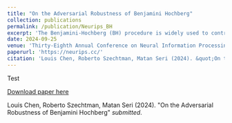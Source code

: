 ```yaml
---
title: "On the Adversarial Robustness of Benjamini Hochberg"
collection: publications
permalink: /publication/Neurips_BH
excerpt: 'The Benjamini-Hochberg (BH) procedure is widely used to control the false detection rate (FDR) in multiple testing. Applications of this control abound in drug discovery, forensics, anomaly detection, and, in particular, machine learning, ranging from nonparametric outlier detection to out-of-distribution detection and one-class classification methods. Considering this control could be relied upon in critical safety/security contexts, we investigate its adversarial robustness. More precisely, we study under what conditions BH does and does not exhibit adversarial robustness, we present a class of simple and easily implementable adversarial test-perturbation algorithms, and we perform computational experiments. With our algorithms, we demonstrate that there are conditions under which BH control can be significantly broken with relatively few (even just one) test score perturbation(s), and provide non-asymptotic guarantees on the expected adversarial-adjustment to FDR. Our technical analysis involves a combinatorial reframing of the BH procedure as a balls into bins process, and drawing a connection to generalized ballot problems to facilitate an information-theoretic approach for deriving non-asymptotic lower bounds.'
date: 2024-09-25 
venue: 'Thirty-Eighth Annual Conference on Neural Information Processing (NeurIPS 2024)'
paperurl: 'https://neurips.cc/'
citation: 'Louis Chen, Roberto Szechtman, Matan Seri (2024). &quot;On the Adversarial Robustness of Benjamini Hochberg.&quot;'
---
```

Test

[Download paper here](https://neurips.cc/)

 Louis Chen, Roberto Szechtman, Matan Seri (2024). "On the Adversarial Robustness of Benjamini Hochberg" <i>submitted</i>.
